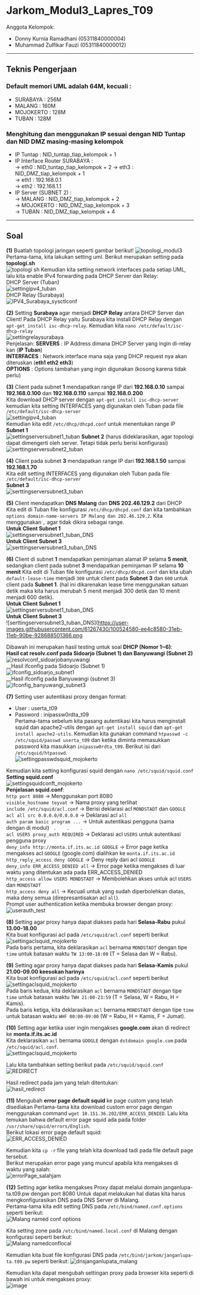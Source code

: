 # Jarkom_Modul3_Lapres_T09
Anggota Kelompok:
- Donny Kurnia Ramadhani     (05311840000004)  
- Muhammad Zulfikar Fauzi    (05311840000012)

---
## Teknis Pengerjaan
### Default memori UML adalah 64M, kecuali :
- SURABAYA : 256M
- MALANG : 160M
- MOJOKERTO : 128M
- TUBAN : 128M  
### Menghitung dan menggunakan IP sesuai dengan NID Tuntap dan NID DMZ masing-masing kelompok  
- IP Tuntap : NID_tuntap_tiap_kelompok + 1  
- IP Interface Router SURABAYA :  
-> eth0 : NID_tuntap_tiap_kelompok + 2 
-> eth3 : NID_DMZ_tiap_kelompok + 1  
-> eth1 : 192.168.0.1  
-> eth2 : 192.168.1.1  
- IP Server (SUBNET 2) :  
-> MALANG :  NID_DMZ_tiap_kelompok + 2  
-> MOJOKERTO : NID_DMZ_tiap_kelompok + 3   
-> TUBAN : NID_DMZ_tiap_kelompok + 4  

---
## Soal
__(1)__ Buatlah topologi jaringan seperti gambar berikut! 
![topologi_modul3](https://user-images.githubusercontent.com/61267430/100487809-25179280-313d-11eb-8c4f-700a8b9f1817.png) 
Pertama-tama, kita lakukan setting uml. Berikut merupakan setting pada __topologi.sh__  
![topologi sh](https://user-images.githubusercontent.com/61267430/100524110-e5f24b80-31e7-11eb-9652-0433eb48ae16.PNG) 
Kemudian kita setting network interfaces pada setiap UML, lalu kita enable IPv4 forwarding pada DHCP Server dan Relay:    
DHCP Server (Tuban)   
![settingipv4_tuban](https://user-images.githubusercontent.com/61267430/100525996-90be3600-31f7-11eb-9b13-f8f2e1939d00.PNG)   
DHCP Relay (Surabaya)   
![IPV4_Surabaya_sysctlconf](https://user-images.githubusercontent.com/61267430/100526017-d4b13b00-31f7-11eb-872c-fa994ed1e3da.png)    

__(2)__ Setting __Surabaya__ agar menjadi __DHCP Relay__ antara DHCP Server dan Client! 
Pada DHCP Relay yaitu Surabaya kita install DHCP Relay dengan `apt-get install isc-dhcp-relay`. Kemudian kita `nano /etc/default/isc-dhcp-relay`  
![settingrelaysurabaya](https://user-images.githubusercontent.com/61267430/100524220-f22ad880-31e8-11eb-881e-6e433b81b3b9.PNG)  
Penjelasan: 
__SERVERS__ : IP Address dimana DHCP Server yang ingin di-relay kan (__IP Tuban__)  
__INTERFACES__ : Network interface mana saja yang DHCP request nya akan diteruskan (__eth1 eth2 eth3__)  
__OPTIONS__ : Options tambahan yang ingin digunakan (kosong karena tidak perlu)

__(3)__ Client pada subnet __1__ mendapatkan range IP dari __192.168.0.10__ sampai __192.168.0.100__ dan __192.168.0.110__ sampai __192.168.0.200__  
Kita download DHCP server dengan `apt-get install isc-dhcp-server` kemudian kita setting INTERFACES yang digunakan oleh Tuban pada file `/etc/default/isc-dhcp-server`  
![settingipv4_tuban](https://user-images.githubusercontent.com/61267430/100524351-0a4f2780-31ea-11eb-8e8f-e5966c310a49.PNG)   
Kemudian kita edit `/etc/dhcp/dhcpd.conf` untuk menentukan range IP   
__Subnet 1__    
![settingserversubnet1_tuban](https://user-images.githubusercontent.com/61267430/100524381-497d7880-31ea-11eb-983b-0894145ce132.PNG)
__Subnet 2__ (harus dideklarasikan, agar topologi dapat dimengerti oleh server. Tetapi tidak perlu berisi konfigurasi)   
![serttingserversubnet2_tuban](https://user-images.githubusercontent.com/61267430/100524453-ee985100-31ea-11eb-9b48-d6163c2892e2.PNG)   

__(4)__ Client pada subnet __3__ mendapatkan range IP dari __192.168.1.50__ sampai __192.168.1.70__   
Kita edit setting INTERFACES yang digunakan oleh Tuban pada file `/etc/default/isc-dhcp-server`   
__Subnet 3__   
![serttingserversubnet3_tuban](https://user-images.githubusercontent.com/61267430/100524478-0e2f7980-31eb-11eb-9a0b-1ff3ef159fc6.PNG)   

__(5)__ Client mendapatkan __DNS Malang__ dan __DNS 202.46.129.2__ dari DHCP  
Kita edit di Tuban file konfigurasi `/etc/dhcp/dhcpd.conf` dan kita tambahkan `options domain-name-servers IP Malang dan 202.46.129.2`. Kita menggunakan `,` agar tidak dikira sebagai range.   
__Untuk Client Subnet 1__   
![settingserversubnet1_tuban_DNS](https://user-images.githubusercontent.com/61267430/100524584-ef7db280-31eb-11eb-9259-6bbdfd6126cd.png)    
__Untuk Client Subnet 3__   
![serttingserversubnet3_tuban_DNS](https://user-images.githubusercontent.com/61267430/100524580-ee4c8580-31eb-11eb-90be-928688501366.png)   

__(6)__ Client di subnet __1__ mendapatkan peminjaman alamat IP selama __5 menit__, sedangkan client pada subnet __3__ mendapatkan peminjaman IP selama __10 menit__ 
Kita edit di Tuban file konfigurasi `/etc/dhcp/dhcpd.conf` dan kita ubah `default-lease-time` menjadi `300` untuk client pada __Subnet 3__ dan `600` untuk client pada __Subnet 1__. (hal ini dikarenakan lease time menggunakan satuan detik maka kita harus merubah 5 menit menjadi 300 detik dan 10 menit menjadi 600 detik).     
__Untuk Client Subnet 1__   
![settingserversubnet1_tuban_DNS](https://user-images.githubusercontent.com/61267430/100524584-ef7db280-31eb-11eb-9259-6bbdfd6126cd.png)    
__Untuk Client Subnet 3__   
![serttingserversubnet3_tuban_DNS](https://user-images.githubusercontent.com/61267430/100524580-ee4c8580-31eb-11eb-90be-928688501366.png

Dibawah ini merupakan hasil testing untuk soal __DHCP (Nomor 1~6)__:    
__Hasil cat resolv.conf pada Sidoarjo (Subnet 1) dan Banyuwangi (Subnet 2)__    
![resolvconf_sidoarjobanyuwangi](https://user-images.githubusercontent.com/61267430/100525226-78e3b380-31f1-11eb-988b-ce4069f8b679.PNG)   
__Hasil ifconfig pada Sidoarjo (Subnet 1)   
![ifconfig_sidoarjo_subnet1](https://user-images.githubusercontent.com/61267430/100525229-7aad7700-31f1-11eb-9a4d-7c2c28deeba0.PNG)   
__Hasil ifconfig pada Banyuwangi (subnet 3)   
![ifconfig_banyuwangi_subnet3](https://user-images.githubusercontent.com/61267430/100525228-7a14e080-31f1-11eb-96aa-ed9b32da4316.PNG)   

__(7)__ Setting user autentikasi proxy dengan format: 
- User : userta_t09 
- Password : inipassw0rdta_t09  
Pertama-tama sebelum kita pasang autentikasi kita harus menginstall squid dan apache2-utils dengan `apt-get install squid` dan `apt-get install apache2-utils`. Kemudian kita gunakan command `htpasswd -c /etc/squid/passwd userta_t09` dan ketika diminta memasukkan password kita masukkan `inipassw0rdta_t09`. Berikut isi dari `/etc/squid/htpasswd`.    
![settingpasswdsquid_mojokerto](https://user-images.githubusercontent.com/61267430/100524791-a3cc0880-31ed-11eb-87f3-c88ab6327cc7.PNG)  

Kemudian kita setting konfigurasi squid dengan `nano /etc/squid/squid.conf`   
__Setting squid.conf__    
![settingsquidconft_mojokerto](https://user-images.githubusercontent.com/61267430/100524823-f86f8380-31ed-11eb-9cbb-5d5579a43ac6.PNG)   
__Penjelasan squid.conf__:    
`http port 8080`                              -> Menggunakan port 8080    
`visible_hostname teyvat`                     -> Nama proxy yang terlihat        
`include /etc/squid/acl.conf`                 -> Berisi deklarasi acl `MONDSTADT` dan `GOOGLE`    
`acl all src 0.0.0.0/0.0.0.0`                 -> Deklarasi acl `all`    
`auth param basic program ...`                -> Untuk autentikasi pengguna (sama dengan di modul)
` .    .    .`    
`acl USERS proxy_auth REQUIRED`               -> Deklarasi acl `USERS` untuk autentikasi pengguna proxy   
`deny_info http://monta.if.its.ac.id GOOGLE`  -> Error page ketika mengakses acl `GOOGLE` (google.com) dialihkan ke `monta.if.its.ac.id`    
`http_reply_access deny GOOGLE`               -> Deny reply dari acl `GOOGLE`    
`deny_info ERR_ACCESS_DENIED all`             -> Error page ketika mengakses di luar waktu yang ditentukan ada pada ERR_ACCESS_DENIED    
`http_access allow USERS MONDSTADT`           -> Membolehkan akses untuk acl `USERS` dan `MONDSTADT`   
`http_access deny all`                        -> Kecuali untuk yang sudah diperbolehkan diatas, maka deny semua (direpresantisakan acl `all`).    
Prompt user authentication ketika membuka browser dengan proxy:   
![userauth_test](https://user-images.githubusercontent.com/61267430/100525971-2c02db80-31f7-11eb-8ddd-405b72c09795.png)   

__(8)__ Setting agar proxy hanya dapat diakses pada hari __Selasa-Rabu__ pukul __13.00-18.00__  
Kita buat konfigurasi acl pada `/etc/squid/acl.conf` seperti berikut    
![settingaclsquid_mojokerto](https://user-images.githubusercontent.com/61267430/100524863-45535a00-31ee-11eb-83f7-66a34511eb01.PNG)   
Pada baris pertama, kita deklarasikan `acl` bernama `MONDSTADT` dengan tipe `time` untuk batasan waktu `TW 13:00-18:00` (T = Selasa dan W = Rabu).    

__(9)__ Setting agar proxy hanya dapat diakses pada hari __Selasa-Kamis__ pukul __21.00-09.00 keesokan harinya__  
Kita buat konfigurasi acl pada `/etc/squid/acl.conf` seperti berikut    
![settingaclsquid_mojokerto](https://user-images.githubusercontent.com/61267430/100524863-45535a00-31ee-11eb-83f7-66a34511eb01.PNG)   
Pada baris kedua, kita deklarasikan `acl` bernama `MONDSTADT` dengan tipe `time` untuk batasan waktu `TWH 21:00-23:59` (T = Selasa, W = Rabu, H = Kamis).  
Pada baris ketiga, kita deklarasikan `acl` bernama `MONDSTADT` dengan tipe `time` untuk batasan waktu `WHF 00:00-09:00` (W = Rabu, H = Kamis, F = Jumat).   

__(10)__ Setting agar ketika user ingin mengakses __google.com__ akan di redirect ke __monta.if.its.ac.id__   
Kita deklarasikan `acl` bernama `GOOGLE` dengan `dstdomain google.com` pada `/etc/squid/acl.conf`.    
![settingaclsquid_mojokerto](https://user-images.githubusercontent.com/61267430/100524863-45535a00-31ee-11eb-83f7-66a34511eb01.PNG)  

Lalu kita tambahkan setting berikut pada `/etc/squid/squid.conf`    
![REDIRECT](https://user-images.githubusercontent.com/61267430/100524980-8730d000-31ef-11eb-878a-bd1f1e8cde78.png)    

Hasil redirect pada jam yang telah ditentukan:   
![hasil_redirect](https://user-images.githubusercontent.com/61267430/100525950-ef36e480-31f6-11eb-9c42-3f7029f31f3d.png)    

__(11)__ Mengubah __error page default squid__ ke page custom yang telah disediakan 
Pertama-tama kita download custom error page dengan menggunakan command `wget 10.151.36.202/ERR_ACCESS_DENIED`. Lalu kita temukan bahwa default error page squid ada pada folder `/usr/share/squid/errors/English`.   
Berikut lokasi error page default squid:    
![ERR_ACCESS_DENIED](https://user-images.githubusercontent.com/61267430/100525035-decf3b80-31ef-11eb-898c-3f84d2bed511.PNG)   

Kemudian kita `cp -r` file yang telah kita download tadi pada file default page tersebut.   
Berikut merupakan error page yang muncul apabila kita mengakses di waktu yang salah:    
![errorPage_salahjam](https://user-images.githubusercontent.com/61267430/100525934-c6165400-31f6-11eb-92f7-4625565f9f3e.png)    

__(12)__ Setting agar ketika mengakses Proxy dapat melalui domain janganlupa-ta.t09.pw dengan port 8080
Untuk dapat melakukan hal diatas kita harus mengkonfigurasikan DNS pada DNS Server di Malang.   
Pertama-tama kita edit setting DNS pada `/etc/bind/named.conf.options` seperti berikut:   
![Malang named conf options](https://user-images.githubusercontent.com/61267430/100526033-fad6db00-31f7-11eb-87bf-e3b3054fe9a1.png)   

Kita setting zone pada `/etc/bind/named.local.conf` di Malang dengan konfigurasi seperti berikut:   
![Malang namedconflocal](https://user-images.githubusercontent.com/61267430/100526037-fd393500-31f7-11eb-8e5a-ddc330906284.png)   

Kemudian kita buat file konfigurasi DNS pada `/etc/bind/jarkom/janganlupa-ta.t09.pw` seperti berikut: 
![dnsjanganlupata_malang](https://user-images.githubusercontent.com/61267430/100525151-cd3a6380-31f0-11eb-9d77-be19a8f8ae2c.PNG)   

Kemudian kita dapat mengubah settingan proxy pada browser kita seperti di bawah ini untuk mengakses proxy:    
![image](https://user-images.githubusercontent.com/61267430/100525171-168ab300-31f1-11eb-81a6-504e9d6e293e.png)
